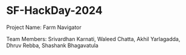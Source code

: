 # SF-HackDay-2024

Project Name: Farm Navigator

Team Members: Srivardhan Karnati, Waleed Chatta, Akhil Yarlagadda, Dhruv Rebba, Shashank Bhagavatula
